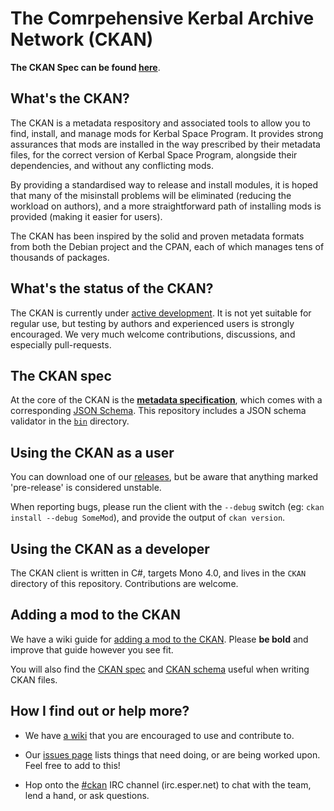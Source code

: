 # The Comrpehensive Kerbal Archive Network (CKAN)

**The CKAN Spec can be found [here](Spec.md)**.

## What's the CKAN?

The CKAN is a metadata respository and associated tools to allow
you to find, install, and manage mods for Kerbal Space Program.
It provides strong assurances that mods are installed in the way
prescribed by their metadata files, for the correct version of Kerbal
Space Program, alongside their dependencies, and without any
conflicting mods.

By providing a standardised way to release and install modules, it is
hoped that many of the misinstall problems will be eliminated
(reducing the workload on authors), and a more straightforward path of
installing mods is provided (making it easier for users).

The CKAN has been inspired by the solid and proven metadata formats
from both the Debian project and the CPAN, each of which manages
tens of thousands of packages.

## What's the status of the CKAN?

The CKAN is currently under
[active development](https://github.com/KSP-CKAN/CKAN/commits/master).
It is not yet suitable for regular use, but testing by authors
and experienced users is strongly encouraged. We very much welcome
contributions, discussions, and especially pull-requests.

## The CKAN spec

At the core of the CKAN is the **[metadata specification](Spec.md)**,
which comes with a corresponding [JSON Schema](CKAN.schema). This
repository includes a JSON schema validator in the
[`bin`](https://github.com/KSP-CKAN/CKAN/tree/master/bin) directory.

## Using the CKAN as a user

You can download one of our [releases](https://github.com/KSP-CKAN/CKAN/releases),
but be aware that anything marked 'pre-release' is considered unstable.

When reporting bugs, please run the client with the `--debug` switch
(eg: `ckan install --debug SomeMod`), and provide the output of
`ckan version`.

## Using the CKAN as a developer

The CKAN client is written in C#, targets Mono 4.0, and lives in
the `CKAN` directory of this repository. Contributions are welcome.

## Adding a mod to the CKAN

We have a wiki guide for
[adding a mod to the CKAN](https://github.com/KSP-CKAN/CKAN/wiki/Adding-a-mod-to-the-CKAN).
Please **be bold** and improve that guide however you see fit.

You will also find the [CKAN spec](Spec.md) and
[CKAN schema](CKAN.schema) useful when writing CKAN files.

## How I find out or help more?

* We have [a wiki](https://github.com/KSP-CKAN/CKAN/wiki) that you are
encouraged to use and contribute to.

* Our [issues page](https://github.com/KSP-CKAN/CKAN/issues)
lists things that need doing, or are being worked upon. Feel free to
add to this!

* Hop onto the [#ckan](http://webchat.esper.net/?channels=ckan) IRC
channel (irc.esper.net) to chat with the team, lend a hand, or
ask questions.
